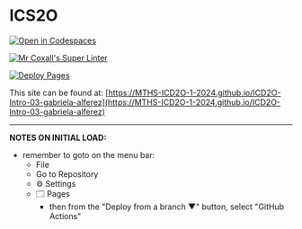 # ICS2O

[![Open in Codespaces](https://classroom.github.com/assets/launch-codespace-2972f46106e565e64193e422d61a12cf1da4916b45550586e14ef0a7c637dd04.svg)](https://classroom.github.com/open-in-codespaces?assignment_repo_id=18048466)

[![Mr Coxall's Super Linter](https://github.com/MTHS-ICD2O-1-2024/ICD2O-Intro-03-gabriela-alferez/workflows/Mr%20Coxall's%20Super%20Linter/badge.svg)](https://github.com/MTHS-ICD2O-1-2024/ICD2O-Intro-03-gabriela-alferez/actions)

[![Deploy Pages](https://github.com/MTHS-ICD2O-1-2024/ICD2O-Intro-03-gabriela-alferez/workflows/Deploy%20Pages/badge.svg)](https://github.com/MTHS-ICD2O-1-2024/ICD2O-Intro-03-gabriela-alferez/actions)

This site can be found at: [https://MTHS-ICD2O-1-2024.github.io/ICD2O-Intro-03-gabriela-alferez](https://MTHS-ICD2O-1-2024.github.io/ICD2O-Intro-03-gabriela-alferez)

---

**NOTES ON INITIAL LOAD:**
- remember to goto on the menu bar:
  - File
  - Go to Repository
  - ⚙ Settings
  - 🗔 Pages
    - then from the "Deploy from a branch ▼" button, select "GitHub Actions"

